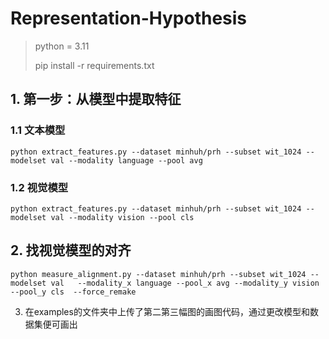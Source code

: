 # Representation-Hypothesis

> python = 3.11
> 
> pip install -r requirements.txt
> 

## 1. 第一步：从模型中提取特征
### 1.1 文本模型
`python extract_features.py --dataset minhuh/prh --subset wit_1024 --modelset val --modality language --pool avg`

### 1.2 视觉模型
`python extract_features.py --dataset minhuh/prh --subset wit_1024 --modelset val --modality vision --pool cls`

## 2. 找视觉模型的对齐
`python measure_alignment.py --dataset minhuh/prh --subset wit_1024 --modelset val   --modality_x language --pool_x avg --modality_y vision --pool_y cls  --force_remake` 


3. 在examples的文件夹中上传了第二第三幅图的画图代码，通过更改模型和数据集便可画出
